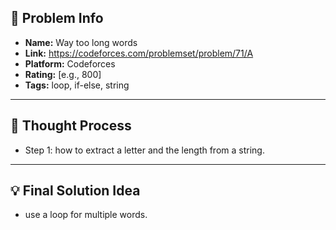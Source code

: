## 📌 Problem Info

- **Name:** Way too long words
- **Link:** https://codeforces.com/problemset/problem/71/A
- **Platform:** Codeforces 
- **Rating:** [e.g., 800]
- **Tags:** loop, if-else, string

---

## 🧠 Thought Process

- Step 1: how to extract a letter and the length from a string.


---

## 💡 Final Solution Idea

- use a loop for multiple words.
